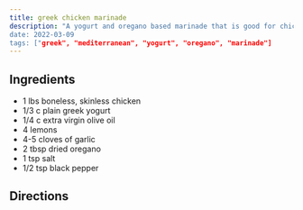 ```yaml
---
title: greek chicken marinade
description: "A yogurt and oregano based marinade that is good for chicken. Marinates 1 lbs of meat.
date: 2022-03-09
tags: ["greek", "mediterranean", "yogurt", "oregano", "marinade"]
---
```


## Ingredients

- 1 lbs boneless, skinless chicken
- 1/3 c plain greek yogurt
- 1/4 c extra virgin olive oil
- 4 lemons
- 4-5 cloves of garlic
- 2 tbsp dried oregano
- 1 tsp salt
- 1/2 tsp black pepper

## Directions

